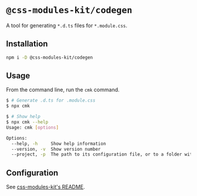 # `@css-modules-kit/codegen`

A tool for generating `*.d.ts` files for `*.module.css`.

## Installation

```bash
npm i -D @css-modules-kit/codegen
```

## Usage

From the command line, run the `cmk` command.

```bash
$ # Generate .d.ts for .module.css
$ npx cmk

$ # Show help
$ npx cmk --help
Usage: cmk [options]

Options:
  --help, -h     Show help information
  --version, -v  Show version number
  --project, -p  The path to its configuration file, or to a folder with a 'tsconfig.json'.
```

## Configuration

See [css-modules-kit's README](https://github.com/mizdra/css-modules-kit?tab=readme-ov-file#configuration).
